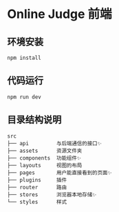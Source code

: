 # Online Judge 前端

## 环境安装
```shell
npm install
```

## 代码运行
```shell
npm run dev
```

## 目录结构说明

```
src
├── api         与后端通信的接口✨
├── assets      资源文件夹
├── components  功能组件✨
├── layouts     视图的布局
├── pages       用户能直接看到的页面✨
├── plugins     插件
├── router      路由
├── stores      浏览器本地存储✨
└── styles      样式
```

